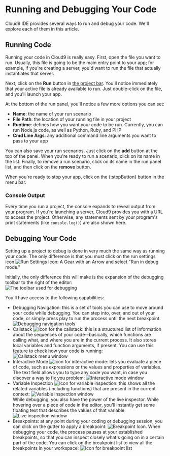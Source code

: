 # Running and Debugging Your Code

Cloud9 IDE provides several ways to run and debug your code. We'll explore each of them in this article.

## Running Code

Running your code in Cloud9 is really easy. First, open the file you want to run. Usually, this file is going to be the main entry point to your app; for example, if you're creating a server, you'd want to run the file that actually instantiates that server.

Next, click on the **Run** button in [the project bar](./project_bar.html). You'll notice immediately that your active file is already available to run. Just double-click on the file, and you'll launch your app.

At the bottom of the run panel, you'll notice a few more options you can set:

* **Name**: the name of your run scenario
* **File Path**: the location of your running file in your project
* **Runtime**: defines how you want your code to be run. Currently, you can run Node.js code, as well as Python, Ruby, and PHP
* **Cmd Line Args**: any additional command line arguments you want to pass to your app

You can also save your run scenarios. Just click on the **add** button at the top of the panel. When you're ready to run a scenario, click on its name in the list. Finally, to remove a run scenario, click on its name in the run panel list, and then click on the **remove** button. 

When you're ready to stop your app, click on the {:stopButton} button in the menu bar.

### Console Output

Every time you run a project, the console expands to reveal output from your program. If you're launching a server, Cloud9 provides you with a URL to access the project. Otherwise, any statements sent by your program's print statements (like `console.log()`) are also shown here.

## Debugging Your Code

Setting up a project to debug is done in very much the same way as running your code. The only difference is that you must click on the run settings icon ![Run Settings Icon: A Gear with an Arrow](./icons/runSettingsIcon.png) and select "Run in debug mode."

Initially, the only difference this will make is the expansion of the debugging toolbar to the right of the editor:  
![The toolbar used for debugging](./images/tool_bar.png)

You'll have access to the following capabilities:

* Debugging Navigation: this is a set of tools you can use to move around your code while debugging. You can step into, over, and out of your code, or simply press play to run the process until the next breakpoint.
![Debugging navigation tools](./icons/debug_navigation.png)
* Callstack ![Icon for the callstack](./icons/callStackIcon.png): this is a structured list of information about the sequences of your code--basically, which functions are calling what, and where you are in the current process. It also stores local variables and function arguments, if present. You can use this feature to check how your code is running:  
![Callstack menu window](./images/callStack.png)
* Interactive Mode ![Icon for interactive mode](./icons/interactiveIcon.png): lets you evaluate a piece of code, such as expressions or the values and properties of variables. The text field allows you to type any code you want, in case you discover a way to fix you problem:
![Interactive mode window](./images/interactiveMenu.png)
* Variable Inspection ![Icon for variable inspection](./icons/variablesIcon.png): this shows all the related variables (including functions) that are present in the current context:
![Variable inspection window](./images/variablesMenu.png)  
While debugging, you also have the power of the live inspector. While hovering over a piece of code in the editor, you'll instantly get some floating text that describes the values of that variable:  
![Live inspection window](./images/debugLiveInspector.png)  
* Breakpoints: at any point during your coding or debugging session, you can click on the gutter to apply a breakpoint: ![Breakpoint Icon](./icons/breakpoint.png). When debugging your code, the process pauses at your established breakpoints, so that you can inspect closely what's going on in a certain part of the code. You can click on the breakpoint list to view all the breakpoints in your workspace: ![Icon for breakpoint list](./icons/breakpointsIcon.png)